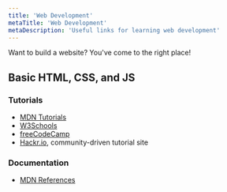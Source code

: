 ```yaml
---
title: 'Web Development'
metaTitle: 'Web Development'
metaDescription: 'Useful links for learning web development'
---
```


Want to build a website? You've come to the right place!

## Basic HTML, CSS, and JS

### Tutorials

- [MDN Tutorials](https://developer.mozilla.org/en-US/docs/Web/Tutorials)
- [W3Schools](https://www.w3schools.com/)
- [freeCodeCamp](https://www.freecodecamp.org/)
- [Hackr.io](https://hackr.io/), community-driven tutorial site

### Documentation

- [MDN References](https://developer.mozilla.org/en-US/docs/Web/Reference)

